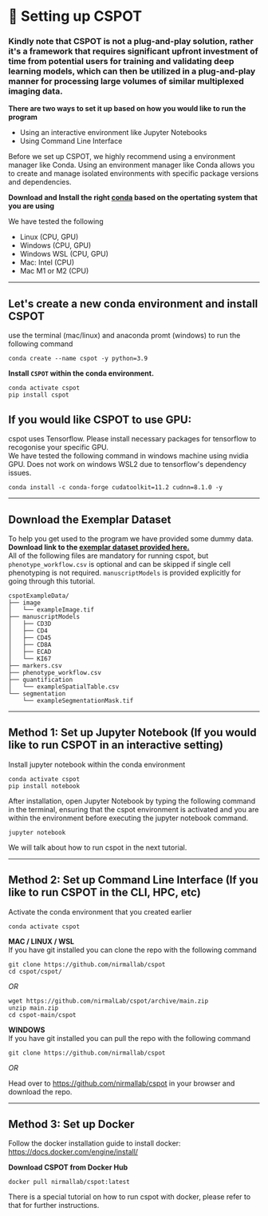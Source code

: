 # 🎯 Setting up CSPOT 

### Kindly note that **CSPOT is not a plug-and-play solution**, rather it's a framework that requires significant upfront investment of time from potential users for training and validating deep learning models, which can then be utilized in a plug-and-play manner for processing large volumes of similar multiplexed imaging data.

**There are two ways to set it up based on how you would like to run the program**
- Using an interactive environment like Jupyter Notebooks
- Using Command Line Interface

Before we set up CSPOT, we highly recommend using a environment manager like Conda. Using an environment manager like Conda allows you to create and manage isolated environments with specific package versions and dependencies. 

**Download and Install the right [conda](https://docs.conda.io/en/latest/miniconda.html) based on the opertating system that you are using**

We have tested the following 
- Linux (CPU, GPU)
- Windows (CPU, GPU)
- Windows WSL (CPU, GPU)
- Mac: Intel (CPU)
- Mac M1 or M2 (CPU)

<hr>

## Let's create a new conda environment and install CSPOT

use the terminal (mac/linux) and anaconda promt (windows) to run the following command
```
conda create --name cspot -y python=3.9
```

**Install `CSPOT` within the conda environment.**

```
conda activate cspot
pip install cspot
```

## If you would like CSPOT to use GPU:
cspot uses Tensorflow. Please install necessary packages for tensorflow to recogonise your specific GPU.  
We have tested the following command in windows machine using nvidia GPU. Does not work on windows WSL2 due to tensorflow's dependency issues.

```
conda install -c conda-forge cudatoolkit=11.2 cudnn=8.1.0 -y 
```

<hr>

## Download the Exemplar Dataset
To help you get used to the program we have provided some dummy data.   
**Download link to the [exemplar dataset provided here.](https://doi.org/10.7910/DVN/C45JWT)**  
All of the following files are mandatory for running cspot, but `phenotype_workflow.csv` is optional and can be skipped if single cell phenotyping is not required. `manuscriptModels` is provided explicitly for going through this tutorial. 
```
cspotExampleData/
├── image
│   └── exampleImage.tif
├── manuscriptModels
│   ├── CD3D
│   ├── CD4
│   ├── CD45
│   ├── CD8A
│   ├── ECAD
│   └── KI67
├── markers.csv
├── phenotype_workflow.csv
├── quantification
│   └── exampleSpatialTable.csv
└── segmentation
    └── exampleSegmentationMask.tif
```

<hr>

## Method 1: Set up Jupyter Notebook (If you would like to run CSPOT in an interactive setting)
Install jupyter notebook within the conda environment
```
conda activate cspot
pip install notebook
```
After installation, open Jupyter Notebook by typing the following command in the terminal, ensuring that the cspot environment is activated and you are within the environment before executing the jupyter notebook command.
```
jupyter notebook
```
We will talk about how to run cspot in the next tutorial.

<hr>

## Method 2: Set up Command Line Interface (If you like to run CSPOT in the CLI, HPC, etc)

Activate the conda environment that you created earlier

```
conda activate cspot
```

**MAC / LINUX / WSL**  
If you have git installed you can clone the repo with the following command
```
git clone https://github.com/nirmallab/cspot
cd cspot/cspot/
```

*OR*  

```
wget https://github.com/nirmalLab/cspot/archive/main.zip
unzip main.zip 
cd cspot-main/cspot 
```

**WINDOWS**  
If you have git installed you can pull the repo with the following command
```
git clone https://github.com/nirmallab/cspot
```

*OR*  
  
Head over to https://github.com/nirmallab/cspot in your browser and download the repo.



<hr>

## Method 3: Set up Docker

Follow the docker installation guide to install docker: https://docs.docker.com/engine/install/

**Download CSPOT from Docker Hub**
```
docker pull nirmallab/cspot:latest
```

There is a special tutorial on how to run cspot with docker, please refer to that for further instructions.


```python

```
